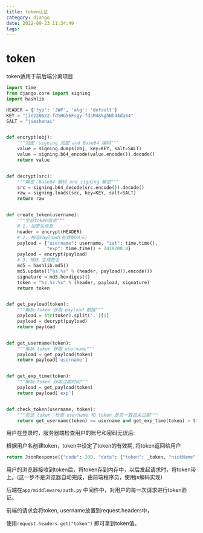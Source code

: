 ```yaml
---
title: token认证
category: django
date: 2022-09-23 11:34:49
tags:
---
```




# token

token适用于前后端分离项目

```python
import time
from django.core import signing
import hashlib

HEADER = {'typ': 'JWP', 'alg': 'default'}
KEY = "jie220622-fd%HG56Fsgy-fdsM4&%ghNh44da64"
SALT = "jieshenai"


def encrypt(obj):
    """加密：signing 加密 and Base64 编码"""
    value = signing.dumps(obj, key=KEY, salt=SALT)
    value = signing.b64_encode(value.encode()).decode()
    return value


def decrypt(src):
    """解密：Base64 解码 and signing 解密"""
    src = signing.b64_decode(src.encode()).decode()
    raw = signing.loads(src, key=KEY, salt=SALT)
    return raw


def create_token(username):
    """生成token信息"""
    # 1. 加密头信息
    header = encrypt(HEADER)
    # 2. 构造Payload(有效期28天)
    payload = {"username": username, "iat": time.time(),
               "exp": time.time() + 2419200.0}
    payload = encrypt(payload)
    # 3. MD5 生成签名
    md5 = hashlib.md5()
    md5.update(("%s.%s" % (header, payload)).encode())
    signature = md5.hexdigest()
    token = "%s.%s.%s" % (header, payload, signature)
    return token


def get_payload(token):
    """解析 token 获取 payload 数据"""
    payload = str(token).split('.')[1]
    payload = decrypt(payload)
    return payload


def get_username(token):
    """解析 token 获取 username"""
    payload = get_payload(token)
    return payload['username']


def get_exp_time(token):
    """解析 token 获取过期时间"""
    payload = get_payload(token)
    return payload['exp']


def check_token(username, token):
    """验证 token：检查 username 和 token 是否一致且未过期"""
    return get_username(token) == username and get_exp_time(token) > time.time()

```



用户在登录时，服务器端检查用户的账号和密码无误后:

根据用户名创建token，token中设定了token的有效期,  将token返回给用户

```python
return JsonResponse({"code": 200, "data": {"token": _token, "nickName": username}})
```



用户的浏览器接收到token后，将token存到内存中，以后发起请求时，将token带上。(这一步不是浏览器自动完成，由前端程序员，使用js编码实现)

后端在`app/middleware/auth.py` 中间件中，对用户的每一次请求进行token验证。

前端的请求会将token, username放置到request.headers中，

使用`request.headers.get("token")` 即可拿到token值。

